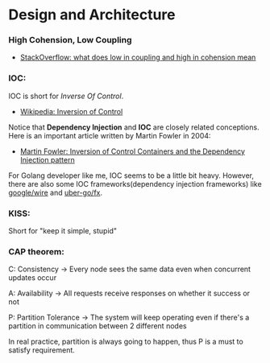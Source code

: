 # Design and Architecture

### High Cohension, Low Coupling
- [StackOverflow: what does low in coupling and high in cohension mean](https://stackoverflow.com/questions/14000762/what-does-low-in-coupling-and-high-in-cohesion-mean)

### IOC: 
IOC is short for *Inverse Of Control*.

- [Wikipedia: Inversion of Control](https://en.wikipedia.org/wiki/Inversion_of_control)

Notice that **Dependency Injection** and **IOC** are closely related conceptions. Here is an important article written by Martin Fowler in 2004:
- [Martin Fowler: Inversion of Control Containers and the Dependency Injection pattern](https://martinfowler.com/articles/injection.html) 

For Golang developer like me, IOC seems to be a little bit heavy. However, there are also some IOC frameworks(dependency injection frameworks) like [google/wire](https://github.com/google/wire) and [uber-go/fx](https://github.com/uber-go/fx).

### KISS:
Short for "keep it simple, stupid"

### CAP theorem:
C: Consistency -> Every node sees the same data even when concurrent updates occur

A: Availability -> All requests receive responses on whether it success or not

P: Partition Tolerance -> The system will keep operating even if there's a partition in communication between 2 different nodes


In real practice, partition is always going to happen, thus P is a must to satisfy requirement.
